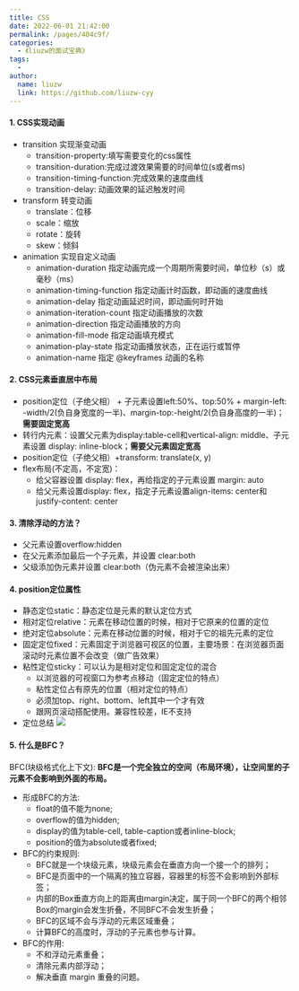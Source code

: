 ```yaml
---
title: CSS
date: 2022-06-01 21:42:00
permalink: /pages/404c9f/
categories:
  - 《liuzw的面试宝典》
tags:
  -
author:
  name: liuzw
  link: https://github.com/liuzw-cyy
---
```

#### 1. CSS实现动画
  * transition 实现渐变动画
    * transition-property:填写需要变化的css属性
    * transition-duration:完成过渡效果需要的时间单位(s或者ms)
    * transition-timing-function:完成效果的速度曲线
    * transition-delay: 动画效果的延迟触发时间
  * transform 转变动画
    * translate：位移
    * scale：缩放
    * rotate：旋转
    * skew：倾斜
  * animation 实现自定义动画
    * animation-duration	指定动画完成一个周期所需要时间，单位秒（s）或毫秒（ms）
    * animation-timing-function	指定动画计时函数，即动画的速度曲线
    * animation-delay 指定动画延迟时间，即动画何时开始
    * animation-iteration-count	指定动画播放的次数
    * animation-direction 指定动画播放的方向
    * animation-fill-mode 指定动画填充模式
    * animation-play-state	指定动画播放状态，正在运行或暂停
    * animation-name 指定 @keyframes 动画的名称
#### 2. CSS元素垂直居中布局
  * position定位（子绝父相） + 子元素设置left:50%、top:50% + margin-left: -width/2(负自身宽度的一半)、margin-top:-height/2(负自身高度的一半)；**需要固定宽高**
  * 转行内元素：设置父元素为display:table-cell和vertical-align: middle、子元素设置 display: inline-block；**需要父元素固定宽高**
  * position定位（子绝父相）+transform: translate(x, y)
  * flex布局(不定高，不定宽)：
    * 给父容器设置 display: flex，再给指定的子元素设置 margin: auto
    * 给父元素设置display: flex，指定子元素设置align-items: center和justify-content: center
#### 3. 清除浮动的方法？
  * 父元素设置overflow:hidden
  * 在父元素添加最后一个子元素，并设置 clear:both
  * 父级添加伪元素并设置 clear:both（伪元素不会被渲染出来）
#### 4. position定位属性
  * 静态定位static：静态定位是元素的默认定位方式
  * 相对定位relative：元素在移动位置的时候，相对于它原来的位置的定位
  * 绝对定位absolute：元素在移动位置的时候，相对于它的祖先元素的定位
  * 固定定位fixed：元素固定于浏览器可视区的位置，主要场景：在浏览器页面滚动时元素位置不会改变（做广告效果）
  * 粘性定位sticky：可以认为是相对定位和固定定位的混合
    * 以浏览器的可视窗口为参考点移动（固定定位的特点）
    * 粘性定位占有原先的位置（相对定位的特点）
    * 必须加top、right、bottom、left其中一个才有效
    * 跟网页滚动搭配使用。兼容性较差，IE不支持
  * 定位总结
![](https://cdn.jsdelivr.net/gh/liuzw-cyy/images/img/positionpng)
#### 5. 什么是BFC？
BFC(块级格式化上下文): **BFC是一个完全独立的空间（布局环境），让空间里的子元素不会影响到外面的布局。**
* 形成BFC的方法:
  * float的值不能为none;
  * overflow的值为hidden;
  * display的值为table-cell, table-caption或者inline-block;
  * position的值为absolute或者fixed;
* BFC的约束规则:
  * BFC就是一个块级元素，块级元素会在垂直方向一个接一个的排列；
  * BFC是页面中的一个隔离的独立容器，容器里的标签不会影响到外部标签；
  * 内部的Box垂直方向上的距离由margin决定，属于同一个BFC的两个相邻Box的margin会发生折叠，不同BFC不会发生折叠；
  * BFC的区域不会与浮动的元素区域重叠；
  * 计算BFC的高度时，浮动的子元素也参与计算。
* BFC的作用:
  * 不和浮动元素重叠；
  * 清除元素内部浮动；
  * 解决垂直 margin 重叠的问题。


